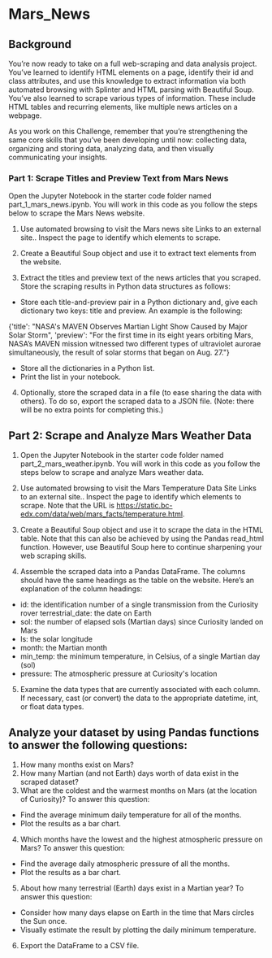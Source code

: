 # Mars_News
## Background
You’re now ready to take on a full web-scraping and data analysis project. You’ve learned to identify HTML elements on a page, identify their id and class attributes, and use this knowledge to extract information via both automated browsing with Splinter and HTML parsing with Beautiful Soup. You’ve also learned to scrape various types of information. These include HTML tables and recurring elements, like multiple news articles on a webpage.

As you work on this Challenge, remember that you’re strengthening the same core skills that you’ve been developing until now: collecting data, organizing and storing data, analyzing data, and then visually communicating your insights.

### Part 1: Scrape Titles and Preview Text from Mars News
Open the Jupyter Notebook in the starter code folder named part_1_mars_news.ipynb. You will work in this code as you follow the steps below to scrape the Mars News website.

1. Use automated browsing to visit the Mars news site Links to an external site.. Inspect the page to identify which elements to scrape.

2. Create a Beautiful Soup object and use it to extract text elements from the website.

3. Extract the titles and preview text of the news articles that you scraped. Store the scraping results in Python data structures as follows:

- Store each title-and-preview pair in a Python dictionary and, give each dictionary two keys: title and preview. An example is the following:

{'title': "NASA's MAVEN Observes Martian Light Show Caused by Major Solar Storm", 
 'preview': "For the first time in its eight years orbiting Mars, NASA’s MAVEN mission witnessed two different types of ultraviolet aurorae simultaneously, the result of solar storms that began on Aug. 27."}
 
- Store all the dictionaries in a Python list.
- Print the list in your notebook.

4. Optionally, store the scraped data in a file (to ease sharing the data with others). To do so, export the scraped data to a JSON file. (Note: there will be no extra points for completing this.)

## Part 2: Scrape and Analyze Mars Weather Data
 1. Open the Jupyter Notebook in the starter code folder named part_2_mars_weather.ipynb. You will work in this code as you follow the steps below to scrape and analyze Mars weather data.

 2. Use automated browsing to visit the Mars Temperature Data Site Links to an external site.. Inspect the page to identify which elements to scrape. Note that the URL is https://static.bc-edx.com/data/web/mars_facts/temperature.html.

 3. Create a Beautiful Soup object and use it to scrape the data in the HTML table. Note that this can also be achieved by using the Pandas read_html function. However, use Beautiful Soup here to continue sharpening your web scraping skills.

 4. Assemble the scraped data into a Pandas DataFrame. The columns should have the same headings as the table on the website. Here’s an explanation of the column headings:

  - id: the identification number of a single transmission from the Curiosity rover
terrestrial_date: the date on Earth
  - sol: the number of elapsed sols (Martian days) since Curiosity landed on Mars
  - ls: the solar longitude
  - month: the Martian month
  - min_temp: the minimum temperature, in Celsius, of a single Martian day (sol)
  - pressure: The atmospheric pressure at Curiosity's location

 5. Examine the data types that are currently associated with each column. If necessary, cast (or convert) the data to the appropriate datetime, int, or float data types.

## Analyze your dataset by using Pandas functions to answer the following questions:

 1. How many months exist on Mars?
 2. How many Martian (and not Earth) days worth of data exist in the scraped dataset?
 3. What are the coldest and the warmest months on Mars (at the location of Curiosity)? To answer this question:
   - Find the average minimum daily temperature for all of the months.
   - Plot the results as a bar chart.
 4. Which months have the lowest and the highest atmospheric pressure on Mars? To answer this question:
   - Find the average daily atmospheric pressure of all the months.
   - Plot the results as a bar chart.
 5. About how many terrestrial (Earth) days exist in a Martian year? To answer this question:
   - Consider how many days elapse on Earth in the time that Mars circles the Sun once.
   - Visually estimate the result by plotting the daily minimum temperature.
 6. Export the DataFrame to a CSV file.
